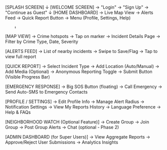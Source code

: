 [SPLASH SCREEN]
↓
[WELCOME SCREEN]
→ "Login"
→ "Sign Up"
→ "Continue as Guest"
↓
[HOME DASHBOARD]
→ Live Map View
→ Alerts Feed
→ Quick Report Button
→ Menu (Profile, Settings, Help)

        ↓

[MAP VIEW]
→ Crime hotspots
→ Tap on marker → Incident Details Page
→ Filter by Crime Type, Date, Severity

[ALERTS FEED]
→ List of nearby incidents
→ Swipe to Save/Flag
→ Tap to view full report

[QUICK REPORT]
→ Select Incident Type
→ Add Location (Auto/Manual)
→ Add Media (Optional)
→ Anonymous Reporting Toggle
→ Submit Button (Visible Progress Bar)

[EMERGENCY RESPONSE]
→ Big SOS Button (floating)
→ Call Emergency
→ Send Auto-SMS to Emergency Contacts

[PROFILE / SETTINGS]
→ Edit Profile Info
→ Manage Alert Radius
→ Notification Settings
→ View My Reports History
→ Language Preference
→ Help & FAQs

[NEIGHBORHOOD WATCH (Optional Feature)]
→ Create Group
→ Join Group
→ Post Group Alerts
→ Chat (optional - Phase 2)

[ADMIN DASHBOARD (for Super Users)]
→ View Aggregate Reports
→ Approve/Reject User Submissions
→ Analytics Insights
